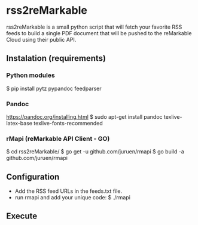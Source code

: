 # rss2reMarkable

rss2reMarkable is a small python script that will fetch your favorite RSS feeds to build a single PDF document that will be pushed to the reMarkable Cloud using their public API.

## Instalation (requirements)
### Python modules
$ pip install pytz pypandoc feedparser

### Pandoc
https://pandoc.org/installing.html
$ sudo apt-get install pandoc texlive-latex-base texlive-fonts-recommended

### rMapi (reMarkable API Client - GO)
$ cd rss2reMarkable/
$ go get -u github.com/juruen/rmapi
$ go build -a github.com/juruen/rmapi

## Configuration
* Add the RSS feed URLs in the feeds.txt file.
* run rmapi and add your unique code:
$ ./rmapi
## Execute
